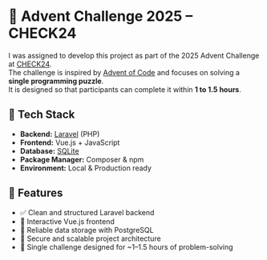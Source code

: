 # 🎄 Advent Challenge 2025 – CHECK24

I was assigned to develop this project as part of the 2025 Advent Challenge at [CHECK24](https://www.check24.de).  
The challenge is inspired by [Advent of Code](https://adventofcode.com) and focuses on solving a **single programming puzzle**.  
It is designed so that participants can complete it within **1 to 1.5 hours**.

## 🧰 Tech Stack

- **Backend:** [Laravel](https://laravel.com) (PHP)  
- **Frontend:** Vue.js + JavaScript  
- **Database:** [SQLite](https://www.sqlite.org/) 
- **Package Manager:** Composer & npm  
- **Environment:** Local & Production ready

## 🚀 Features

- ✅ Clean and structured Laravel backend  
- 🎨 Interactive Vue.js frontend  
- 🐘 Reliable data storage with PostgreSQL  
- 🔐 Secure and scalable project architecture  
- 🧩 Single challenge designed for ~1–1.5 hours of problem-solving
